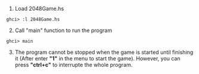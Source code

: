 1. Load 2048Game.hs
```
ghci> :l 2048Game.hs
```

2. Call "main" function to run the program
```
ghci> main
```
3. The program cannot be stopped when the game is started until finishing it (After enter **"1"** in the menu to start the game).
However, you can press **"ctrl+c"** to interrupte the whole program.
